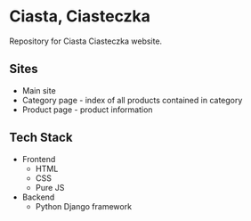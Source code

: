 # Ciasta, Ciasteczka
Repository for Ciasta Ciasteczka website. 
## Sites
* Main site
* Category page - index of all products contained in category
* Product page - product information
## Tech Stack
* Frontend
  * HTML
  * CSS
  * Pure JS
* Backend
  * Python Django framework 